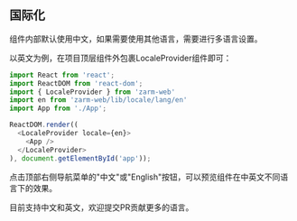 ## 国际化

组件内部默认使用中文，如果需要使用其他语言，需要进行多语言设置。

以英文为例，在项目顶层组件外包裹LocaleProvider组件即可：

```javascript
import React from 'react';
import ReactDOM from 'react-dom';
import { LocaleProvider } from 'zarm-web'
import en from 'zarm-web/lib/locale/lang/en'
import App from './App'; 

ReactDOM.render((
  <LocaleProvider locale={en}>
    <App />
  </LocaleProvider>
), document.getElementById('app'));
```

点击顶部右侧导航菜单的"中文"或"English"按钮，可以预览组件在中英文不同语言下的效果。

目前支持中文和英文，欢迎提交PR贡献更多的语言。